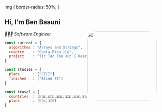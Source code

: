 img {
  border-radius: 50%;
}

<h2> Hi, I'm Ben Basuni </h2>
<img style="border-radius: 30px;" align='right' src="https://static.vecteezy.com/system/resources/previews/005/211/424/original/man-working-on-laptop-illustration-work-from-home-cartoon-character-free-vector.jpg" width="230">
<p><em>🧑🏻‍💻 Software Engineer</a></br>
</em></p>

```javascript
const current = {
  algorithms : "Arrays and Strings",
  country    : "Costa Rica 🇨🇷",
  project    : "Tic Tac Toe XO: { React }", 
}

const studies = {
  plans      : ["CTCI"]
  finished   : ["Blind 75"]
}

const travel = {
  countries  : [🇮🇩,🇳🇱,🇩🇪,🇧🇪,🇸🇬,🇹🇼,🇹🇭,🇨🇳],
  plans      : [🇮🇹,🇯🇵]
}
```

<!-- <img src="https://media.giphy.com/media/mGcNjsfWAjY5AEZNw6/giphy.gif" width="50"> -->
